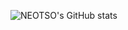 ![NEOTSO's GitHub stats](https://github-readme-stats.vercel.app/api?username=NEOTSO&theme=Gradient)
